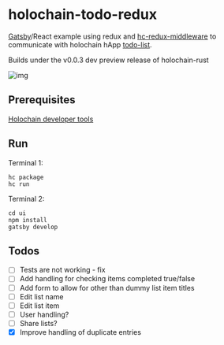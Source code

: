 # holochain-todo-redux

[Gatsby](https://github.com/gatsbyjs/gatsby)/React example using redux and [hc-redux-middleware](https://github.com/holochain/hc-redux-middleware) to communicate with holochain hApp [todo-list](https://github.com/willemolding/holochain-rust-todo).

Builds under the v0.0.3 dev preview release of holochain-rust

![img](https://user-images.githubusercontent.com/9698363/52568295-a427c380-2e0e-11e9-9b82-c07f23fda51d.png)

## Prerequisites

[Holochain developer tools](https://developer.holochain.org/start.html)

## Run

Terminal 1:

```
hc package
hc run
```

Terminal 2:

```
cd ui
npm install
gatsby develop
```

## Todos

- [ ] Tests are not working - fix
- [ ] Add handling for checking items completed true/false
- [ ] Add form to allow for other than dummy list item titles
- [ ] Edit list name
- [ ] Edit list item
- [ ] User handling?
- [ ] Share lists?
- [x] Improve handling of duplicate entries

